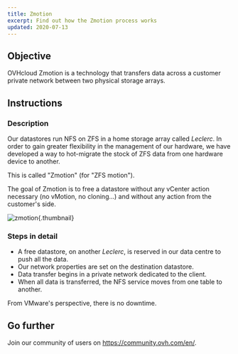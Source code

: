 ```yaml
---
title: Zmotion
excerpt: Find out how the Zmotion process works
updated: 2020-07-13
---
```


## Objective

OVHcloud Zmotion is a technology that transfers data across a customer private network between two physical storage arrays.

## Instructions

### Description

Our datastores run NFS on ZFS in a home storage array called *Leclerc*. In order to gain greater flexibility in the management of our hardware, we have developed a way to hot-migrate the stock of ZFS data from one hardware device to another.

This is called "Zmotion" (for "ZFS motion").

The goal of Zmotion is to free a datastore without any vCenter action necessary (no vMotion, no cloning...) and without any action from the customer's side.

![zmotion](zmotionPrez.png){.thumbnail}

### Steps in detail

- A free datastore, on another *Leclerc*, is reserved in our data centre to push all the data.
- Our network properties are set on the destination datastore.
- Data transfer begins in a private network dedicated to the client.
- When all data is transferred, the NFS service moves from one table to another.

From VMware's perspective, there is no downtime.

## Go further

Join our community of users on <https://community.ovh.com/en/>.
